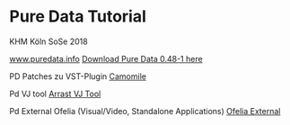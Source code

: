 # Pure Data Tutorial 
KHM Köln SoSe 2018

www.puredata.info
[Download Pure Data 0.48-1 here](http://puredata.info/downloads/pure-data)

PD Patches zu VST-Plugin
[Camomile](https://github.com/pierreguillot/Camomile)

Pd VJ tool
[Arrast VJ Tool](http://www.arrastvj.org/)

Pd External Ofelia (Visual/Video, Standalone Applications)
[Ofelia External](https://github.com/cuinjune/ofxOfelia)


